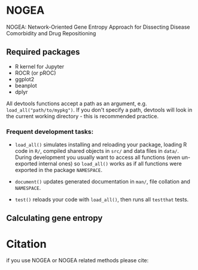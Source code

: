 # NOGEA
NOGEA: Network-Oriented Gene Entropy Approach for Dissecting Disease Comorbidity and Drug Repositioning

## Required packages
- R kernel for Jupyter
- ROCR (or pROC) 
- ggplot2
- beanplot
- dplyr

All devtools functions accept a path as an argument, e.g.
`load_all("path/to/mypkg")`. If you don't specify a path, devtools will
look in the current working directory - this is recommended practice.

### Frequent development tasks:

* `load_all()` simulates installing and reloading your package, loading R code
  in `R/`, compiled shared objects in `src/` and data files in `data/`. During
  development you usually want to access all functions (even un-exported
  internal ones) so `load_all()` works as if all functions were exported in the
  package `NAMESPACE`.

* `document()` updates generated documentation in `man/`, file collation and
  `NAMESPACE`.

* `test()` reloads your code with `load_all()`, then runs all `testthat` tests.

## Calculating gene entropy

# Citation
if you use NOGEA or NOGEA related methods please cite: 

